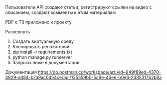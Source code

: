 Пользователи API создают статьи, регистрируют ссылки на видео с описанием, создают комменты к этим материалам

PDF c ТЗ приложено к проекту.

Развернуть
1. Создать виртуальную среду
2. Клонировать репозиторий
3. pip install -r requirements.txt
4. python manage.py runserver
5. Запросы ниже в документации


Документация
https://go.postman.co/workspace/art_vid~949f89ed-4370-4829-ad84-b7a9ac0454ce/api/135559b0-5a9e-4dee-b0e6-2d85317b2b6a